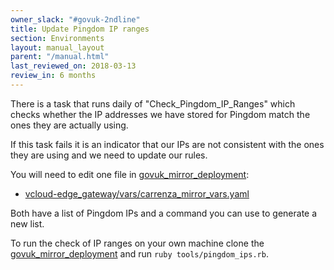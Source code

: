 ```yaml
---
owner_slack: "#govuk-2ndline"
title: Update Pingdom IP ranges
section: Environments
layout: manual_layout
parent: "/manual.html"
last_reviewed_on: 2018-03-13
review_in: 6 months
---
```


There is a task that runs daily of "Check_Pingdom_IP_Ranges" which checks
whether the IP addresses we have stored for Pingdom match the ones they
are actually using.

If this task fails it is an indicator that our IPs are not consistent with
the ones they are using and we need to update our rules.

You will need to edit one file in [govuk_mirror_deployment][mirror_repo]:

- [vcloud-edge_gateway/vars/carrenza_mirror_vars.yaml][carrenza]

Both have a list of Pingdom IPs and a command you can use to generate a new
list.

To run the check of IP ranges on your own machine clone the
[govuk_mirror_deployment][mirror_repo] and run `ruby tools/pingdom_ips.rb`.

[mirror_repo]: https://github.digital.cabinet-office.gov.uk/gds/govuk_mirror-deployment
[carrenza]: https://github.digital.cabinet-office.gov.uk/gds/govuk_mirror-deployment/blob/master/vcloud-edge_gateway/vars/carrenza_mirror_vars.yaml
